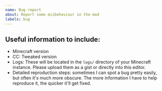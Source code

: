 ```yaml
---
name: Bug report
about: Report some misbehaviour in the mod
labels: bug
---
```


<!--
## Before reporting
 - Search for the bug on the issue tracker. Make sure to look at closed issues too!
-->

## Useful information to include:
 - Minecraft version
 - CC: Tweaked version
 - Logs: These will be located in the `logs/` directory of your Minecraft instance. Please upload them as a gist or directly into this editor.
 - Detailed reproduction steps: sometimes I can spot a bug pretty easily, but often it's much more obscure. The more information I have to help reproduce it, the quicker it'll get fixed.
